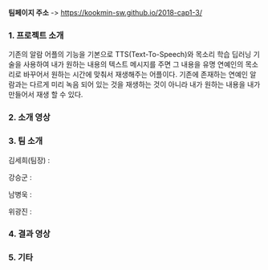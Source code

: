 **팀페이지 주소** -> https://kookmin-sw.github.io/2018-cap1-3/

### 1. 프로젝트 소개
기존의 알람 어플의 기능을 기본으로 TTS(Text-To-Speech)와 목소리 학습 딥러닝 기술을 사용하여 내가 원하는 내용의 텍스트 메시지를 주면 그 내용을 유명 연예인의 목소리로 바꾸어서 원하는 시간에 맞춰서 재생해주는 어플이다. 기존에 존재하는 연예인 알람과는 다르게 미리 녹음 되어 있는 것을 재생하는 것이 아니라 내가 원하는 내용을 내가 만들어서 재생 할 수 있다. 

### 2. 소개 영상


### 3. 팀 소개

김세희(팀장) :

강승군 :

남병욱 :

위광진 :

### 4. 결과 영상


### 5. 기타
